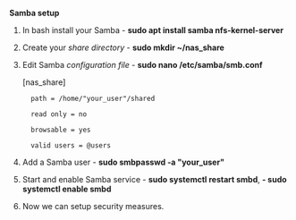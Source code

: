 **Samba setup**
   1. In bash install your Samba - **sudo apt install samba nfs-kernel-server**
   2. Create your *share directory* - **sudo mkdir ~/nas_share**
   3. Edit Samba *configuration file* - **sudo nano /etc/samba/smb.conf**
      
       [nas_share]
      
            path = /home/"your_user"/shared
      
            read only = no
      
            browsable = yes
      
            valid users = @users
      
   5. Add a Samba user - **sudo smbpasswd -a "your_user"**
   6. Start and enable Samba service - **sudo systemctl restart smbd**, **- sudo systemctl enable smbd**
   7. Now we can setup security measures.
